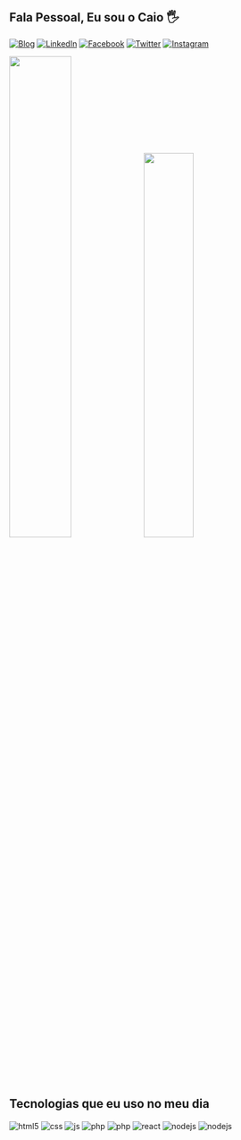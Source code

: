 ## Fala Pessoal, Eu sou o Caio  🖐️

[![Blog](https://img.shields.io/website?label=Bas.inf.br&style=for-the-badge&url=https://portifolio-caio-miguel.netlify.app)](https://portifolio-caio-miguel.netlify.app)
[![LinkedIn](https://img.shields.io/badge/LinkedIn-0077B5?style=for-the-badge&logo=linkedin&logoColor=white)](https://www.linkedin.com/in/caio-miguel-406662197/)
[![Facebook](https://img.shields.io/badge/Facebook-1877F2?style=for-the-badge&logo=facebook&logoColor=white)](https://www.facebook.com/caio.miguel.1804)
[![Twitter](https://img.shields.io/badge/Twitter-1DA1F2?style=for-the-badge&logo=twitter&logoColor=white)](https://instagram.com/geralast)
[![Instagram](https://img.shields.io/badge/Instagram-E4405F?style=for-the-badge&logo=instagram&logoColor=white)](https://instagram.com/caiomiguel10)


<div style="display: inline_block">
  <img width="47%" src="https://github-readme-stats.vercel.app/api?username=vespidhook&show_icons=true&theme=algolia&line_height=27">
  <img width="42%" src="https://github-readme-stats.vercel.app/api/top-langs/?username=vespidhook&layout=compact&theme=algolia"/>
</div>

## Tecnologias que eu uso no meu dia

<div style="display: inline_block">
  <img align="center" alt="html5" src="https://img.shields.io/badge/HTML5-E34F26?style=for-the-badge&logo=html5&logoColor=white" />
  <img align="center" alt="css" src="https://img.shields.io/badge/CSS3-1572B6?style=for-the-badge&logo=css3&logoColor=white" />
  <img align="center" alt="js" src="https://img.shields.io/badge/JavaScript-F7DF1E?style=for-the-badge&logo=javascript&logoColor=black" />
  <img align="center" alt="php" src="https://img.shields.io/badge/PHP-777BB4?style=for-the-badge&logo=php&logoColor=white" />
   <img align="center" alt="php" src="https://img.shields.io/badge/laravel-%23FF2D20.svg?style=for-the-badge&logo=laravel&logoColor=white"                 />

  <img align="center" alt="react" src="https://img.shields.io/badge/React-20232A?style=for-the-badge&logo=react&logoColor=61DAFB" />
  <img align="center" alt="nodejs" src="https://img.shields.io/badge/Node.js-43853D?style=for-the-badge&logo=node.js&logoColor=white" />
  <img align="center" alt="nodejs" src= "https://img.shields.io/badge/react_native-%2320232a.svg?style=for-the-badge&logo=react&logoColor=%2361DAFB"           />
  
 
</div><br/>
